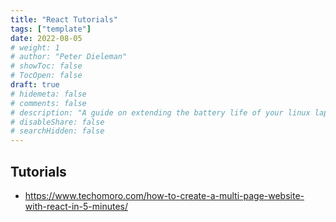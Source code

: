 ```yaml
---
title: "React Tutorials"
tags: ["template"]
date: 2022-08-05
# weight: 1
# author: "Peter Dieleman"
# showToc: false
# TocOpen: false
draft: true
# hidemeta: false
# comments: false
# description: "A guide on extending the battery life of your linux laptop"
# disableShare: false
# searchHidden: false
---
```


## Tutorials

- <https://www.techomoro.com/how-to-create-a-multi-page-website-with-react-in-5-minutes/>